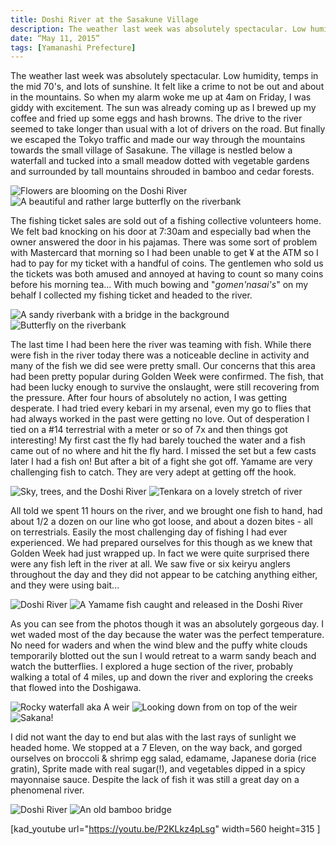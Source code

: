 ```yaml
---
title: Doshi River at the Sasakune Village
description: The weather last week was absolutely spectacular. Low humidity, temps in the mid 70's, and lots of sunshine. It felt like a crime to not be out and about in the mountains.
date: “May 11, 2015”
tags: [Yamanashi Prefecture]
---
```

<div class=“text-lg m-2”>
<p class="mb-2">The weather last week was absolutely spectacular. Low humidity, temps in the mid 70's, and lots of sunshine. It felt like a crime to not be out and about in the mountains. So when my alarm woke me up at 4am on Friday, I was giddy with excitement. The sun was already coming up as I brewed up my coffee and fried up some eggs and hash browns. The drive to the river seemed to take longer than usual with a lot of drivers on the road. But finally we escaped the Tokyo traffic and made our way through the mountains towards the small village of Sasakune. The village is nestled below a waterfall and tucked into a small meadow dotted with vegetable gardens and surrounded by tall mountains shrouded in bamboo and cedar forests.</p>

<img class="w-8/12 rounded-lg shadow-lg mx-auto" src="https://fallfish-tenkara-images.s3-us-west-1.amazonaws.com/FfT+-+Doshi/omurozasu-doshi-river-gawa-flower-blooming-spring.JPG" alt="Flowers are blooming on the Doshi River" />

<img class="w-8/12 rounded-lg shadow-lg mx-auto" src="https://fallfish-tenkara-images.s3-us-west-1.amazonaws.com/FfT+-+Doshi/omurozasu-doshi-river-gawa-tenkara-butterfly-riverbank.JPG" alt="A beautiful and rather large butterfly on the riverbank" />

<p class="mb-2 mt-2">The fishing ticket sales are sold out of a fishing collective volunteers home. We felt bad knocking on his door at 7:30am and especially bad when the owner answered the door in his pajamas. There was some sort of problem with Mastercard that morning so I had been unable to get ¥ at the ATM so I had to pay for my ticket with a handful of coins. The gentlemen who sold us the tickets was both amused and annoyed at having to count so many coins before his morning tea... With much bowing and "<em>gomen'nasai's</em>" on my behalf I collected my fishing ticket and headed to the river.</p>

<img class="w-8/12 rounded-lg shadow-lg mx-auto" src="https://fallfish-tenkara-images.s3-us-west-1.amazonaws.com/FfT+-+Doshi/sasakune-doshi-river-gawa-tenkara-pool-sandy-beach-riverbank-bridge.JPG" alt="A sandy riverbank with a bridge in the background" />

<img class="w-8/12 rounded-lg shadow-lg mx-auto" src="https://fallfish-tenkara-images.s3-us-west-1.amazonaws.com/FfT+-+Doshi/sasakune-doshi-river-gawa-tenkara-stream-rocky-butterfly-2.JPG" alt="Butterfly on the riverbank" />

<p class="mb-2 mt-2">The last time I had been here the river was teaming with fish. While there were fish in the river today there was a noticeable decline in activity and many of the fish we did see were pretty small. Our concerns that this area had been pretty popular during Golden Week were confirmed. The fish, that had been lucky enough to survive the onslaught, were still recovering from the pressure. After four hours of absolutely no action, I was getting desperate. I had tried every kebari in my arsenal, even my go to flies that had always worked in the past were getting no love. Out of desperation I tied on a #14 terrestrial with a meter or so of 7x and then things got interesting! My first cast the fly had barely touched the water and a fish came out of no where and hit the fly hard. I missed the set but a few casts later I had a fish on! But after a bit of a fight she got off. Yamame are very challenging fish to catch. They are very adept at getting off the hook.</p>

<img class="w-8/12 rounded-lg shadow-lg mx-auto" src="https://fallfish-tenkara-images.s3-us-west-1.amazonaws.com/FfT+-+Doshi/omurozasu-doshi-river-gawa-tenkara-sky-trees-riverbank.JPG" alt="Sky, trees, and the Doshi River" />

<img class="w-8/12 rounded-lg shadow-lg mx-auto" src="https://fallfish-tenkara-images.s3-us-west-1.amazonaws.com/FfT+-+Doshi/omurozasu-doshi-river-gawa-tenkara-spring-flowers.JPG" alt="Tenkara on a lovely stretch of river" />

<p class="mb-2 mt-2">All told we spent 11 hours on the river, and we brought one fish to hand, had about 1/2 a dozen on our line who got loose, and about a dozen bites - all on terrestrials. Easily the most challenging day of fishing I had ever experienced. We had prepared ourselves for this though as we knew that Golden Week had just wrapped up. In fact we were quite surprised there were any fish left in the river at all. We saw five or six keiryu anglers throughout the day and they did not appear to be catching anything either, and they were using bait...</p>

<img class="w-8/12 rounded-lg shadow-lg mx-auto" src="https://fallfish-tenkara-images.s3-us-west-1.amazonaws.com/FfT+-+Doshi/omurozasu-doshi-river-gawa-tenkara-tributary-riverbank.JPG" alt="Doshi River" />

<img class="w-8/12 rounded-lg shadow-lg mx-auto" src="https://fallfish-tenkara-images.s3-us-west-1.amazonaws.com/FfT+-+Doshi/omurozasu-doshi-river-gawa-tenkara-yamame-trophy.JPG" alt="A Yamame fish caught and released in the Doshi River" />

<p class="mb-2 mt-2">As you can see from the photos though it was an absolutely gorgeous day. I wet waded most of the day because the water was the perfect temperature. No need for waders and when the wind blew and the puffy white clouds temporarily blotted out the sun I would retreat to a warm sandy beach and watch the butterflies. I explored a huge section of the river, probably walking a total of 4 miles, up and down the river and exploring the creeks that flowed into the Doshigawa.</p>

<img class="w-8/12 rounded-lg shadow-lg mx-auto" src="https://fallfish-tenkara-images.s3-us-west-1.amazonaws.com/FfT+-+Doshi/sasakune-doshi-river-gawa-tenkara-stream-rocky-waterfall.JPG" alt="Rocky waterfall aka A weir" />

<img class="w-8/12 rounded-lg shadow-lg mx-auto" src="https://fallfish-tenkara-images.s3-us-west-1.amazonaws.com/FfT+-+Doshi/sasakune-doshi-river-gawa-tenkara-stream-rocky-weir.JPG" alt="Looking down from on top of the weir" /> 

<img class="w-8/12 rounded-lg shadow-lg mx-auto" src="https://fallfish-tenkara-images.s3-us-west-1.amazonaws.com/FfT+-+Doshi/sasakune-doshi-river-gawa-tenkara-stream-rocky-trout.JPG" alt="Sakana!" />

<p class="mb-2 mt-2">I did not want the day to end but alas with the last rays of sunlight we headed home. We stopped at a 7 Eleven, on the way back, and gorged ourselves on broccoli &amp; shrimp egg salad, edamame, Japanese doria (rice gratin), Sprite made with real sugar(!), and vegetables dipped in a spicy mayonnaise sauce. Despite the lack of fish it was still a great day on a phenomenal river.</p>

<img class="w-8/12 rounded-lg shadow-lg mx-auto" src="https://fallfish-tenkara-images.s3-us-west-1.amazonaws.com/FfT+-+Doshi/sasakune-doshi-river-gawa-tenkara-tributary.JPG" alt="Doshi River" />

<img class="w-8/12 rounded-lg shadow-lg mx-auto" src="https://fallfish-tenkara-images.s3-us-west-1.amazonaws.com/FfT+-+Doshi/sasakune-doshi-river-gawa-tenkara-waterfall.JPG" alt="An old bamboo bridge" />

[kad_youtube url="https://youtu.be/P2KLkz4pLsg" width=560 height=315 ]

<img class="w-8/12 rounded-lg shadow-lg mx-auto" src="" alt="" />
</div>
